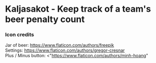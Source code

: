 # Kaljasakot - Keep track of a team's beer penalty count


### Icon credits

Jar of beer: https://www.flaticon.com/authors/freepik  
Settings: https://www.flaticon.com/authors/gregor-cresnar  
Plus / Minus button: <"https://www.flaticon.com/authors/minh-hoang"  